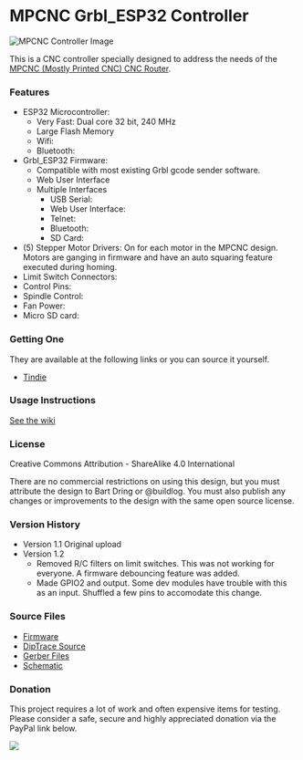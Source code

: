 # MPCNC Grbl_ESP32 Controller

![MPCNC Controller Image](http://www.buildlog.net/blog/wp-content/uploads/2019/04/20190414_115605_clipped_rev_1.png)



This is a CNC controller specially designed to address the needs of the [MPCNC (Mostly Printed CNC) CNC Router](https://www.v1engineering.com/specifications/).

### Features

- ESP32 Microcontroller:
  - Very Fast: Dual core 32 bit, 240 MHz
  - Large Flash Memory
  - Wifi:
  - Bluetooth:
- Grbl_ESP32 Firmware:
  - Compatible with most existing Grbl gcode sender software.
  - Web User Interface
  - Multiple Interfaces
    - USB Serial:
    - Web User Interface:
    - Telnet:
    - Bluetooth:
    - SD Card:
- (5) Stepper Motor Drivers: On for each motor in the MPCNC design. Motors are ganging in firmware and have an auto squaring feature executed during homing.
- Limit Switch Connectors: 
- Control Pins:
- Spindle Control:
- Fan Power: 
- Micro SD card: 

### Getting One

They are available at the following links or you can source it yourself.

- [Tindie](https://www.tindie.com/products/33366583/grbl_esp32-mpcnc-cnc-controller/)

### Usage Instructions

[See the wiki](https://github.com/bdring/Grbl_ESP32_MPCNC_Controller/wiki)

### License

Creative Commons Attribution - ShareAlike 4.0 International

There are no commercial restrictions on using this design, but you must attribute the design to Bart Dring or @buildlog. You must also publish any changes or improvements to the design with the same open source license.  

### Version History

- Version 1.1 Original upload
- Version 1.2
  - Removed R/C filters on limit switches. This was not working for everyone. A firmware debouncing feature was added.
  - Made GPIO2 and output. Some dev modules have trouble with this as an input. Shuffled a few pins to accomodate this change. 

### Source Files

- [Firmware](https://github.com/bdring/Grbl_Esp32)
- [DipTrace Source](https://github.com/bdring/Grbl_ESP32_MPCNC_Controller/tree/master/source)
- [Gerber Files](https://github.com/bdring/Grbl_ESP32_MPCNC_Controller/tree/master/gerbers)
- [Schematic](https://github.com/bdring/Grbl_ESP32_MPCNC_Controller/blob/master/gerbers/schematic.pdf)

### Donation

This project requires a lot of work and often expensive items for testing. Please consider a safe, secure and highly appreciated donation via the PayPal link below.

[![](https://www.paypalobjects.com/en_US/i/btn/btn_donateCC_LG.gif)](https://www.paypal.com/cgi-bin/webscr?cmd=_s-xclick&hosted_button_id=TKNJ9Z775VXB2)
